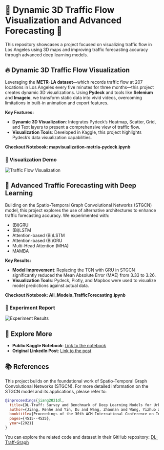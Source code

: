 # 🚦 Dynamic 3D Traffic Flow Visualization and Advanced Forecasting 🚀

This repository showcases a project focused on visualizing traffic flow in Los Angeles using 3D maps and improving traffic forecasting accuracy through advanced deep learning models.

## 🔥 Dynamic 3D Traffic Flow Visualization

Leveraging the **METR-LA dataset**—which records traffic flow at 207 locations in Los Angeles every five minutes for three months—this project creates dynamic 3D visualizations. Using **Pydeck** and tools like **Selenium** and **Imageio**, we transform static data into vivid videos, overcoming limitations in built-in animation and export features.

**Key Features:**
- **Dynamic 3D Visualization**: Integrates Pydeck’s Heatmap, Scatter, Grid, and Text layers to present a comprehensive view of traffic flow.
- **Visualization Tools**: Developed in Kaggle, this project highlights Pydeck’s data visualization capabilities.

**Checkout Notebook: mapvisualization-metrla-pydeck.ipynb**

### 🎥 Visualization Demo

![Traffic Flow Visualization](dataset_animation.gif)

## 🚦 Advanced Traffic Forecasting with Deep Learning

Building on the Spatio-Temporal Graph Convolutional Networks (STGCN) model, this project explores the use of alternative architectures to enhance traffic forecasting accuracy. We experimented with:

- (Bi)GRU
- (Bi)LSTM
- Attention-based (Bi)LSTM
- Attention-based (Bi)GRU
- Multi-Head Attention (MHA)
- MAMBA

**Key Results:**
- **Model Improvement**: Replacing the TCN with GRU in STGCN significantly reduced the Mean Absolute Error (MAE) from 3.33 to 3.26.
- **Visualization Tools**: Pydeck, Plotly, and Mapbox were used to visualize model predictions against actual data.

**Checkout Notebook: All_Models_TrafficForecasting.ipynb**

### 🎥 Experiment Report

![Experiment Results](output3_0412.gif)

## 🔗 Explore More

- **Public Kaggle Notebook**: [Link to the notebook](https://lnkd.in/eKx7Rw_N)
- **Original LinkedIn Post**: [Link to the post](https://lnkd.in/eZpUjYGj)

## 📚 References

This project builds on the foundational work of Spatio-Temporal Graph Convolutional Networks (STGCN). For more detailed information on the STGCN model and its applications, please refer to:

```bibtex
@inproceedings{jiang2021dl,
  title={DL-Traff: Survey and Benchmark of Deep Learning Models for Urban Traffic Prediction},
  author={Jiang, Renhe and Yin, Du and Wang, Zhaonan and Wang, Yizhuo and Deng, Jiewen and Liu, Hangchen and Cai, Zekun and Deng, Jinliang and Song, Xuan and Shibasaki, Ryosuke},
  booktitle={Proceedings of the 30th ACM International Conference on Information \& Knowledge Management},
  pages={4515--4525},
  year={2021}
}
```

You can explore the related code and dataset in their GitHub repository: [DL-Traff-Graph](https://github.com/deepkashiwa20/DL-Traff-Graph)
